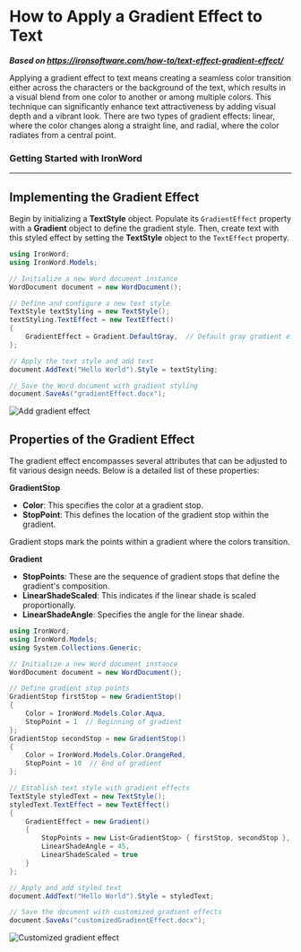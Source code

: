 # How to Apply a Gradient Effect to Text

***Based on <https://ironsoftware.com/how-to/text-effect-gradient-effect/>***


Applying a gradient effect to text means creating a seamless color transition either across the characters or the background of the text, which results in a visual blend from one color to another or among multiple colors. This technique can significantly enhance text attractiveness by adding visual depth and a vibrant look. There are two types of gradient effects: linear, where the color changes along a straight line, and radial, where the color radiates from a central point.

<h3>Getting Started with IronWord</h3>

-------------------------------

## Implementing the Gradient Effect

Begin by initializing a **TextStyle** object. Populate its `GradientEffect` property with a **Gradient** object to define the gradient style. Then, create text with this styled effect by setting the **TextStyle** object to the `TextEffect` property.

```cs
using IronWord;
using IronWord.Models;

// Initialize a new Word document instance
WordDocument document = new WordDocument();

// Define and configure a new text style
TextStyle textStyling = new TextStyle();
textStyling.TextEffect = new TextEffect()
{
    GradientEffect = Gradient.DefaultGray,  // Default gray gradient effect
};

// Apply the text style and add text
document.AddText("Hello World").Style = textStyling;

// Save the Word document with gradient styling
document.SaveAs("gradientEffect.docx");
```

<div class="content-img-align-center">
    <div class="center-image-wrapper">
         <img src="https://ironsoftware.com/static-assets/word/how-to/text-effect-gradient-effect/gradient-effect.webp" alt="Add gradient effect" class="img-responsive add-shadow">
    </div>
</div>

## Properties of the Gradient Effect

The gradient effect encompasses several attributes that can be adjusted to fit various design needs. Below is a detailed list of these properties:

**GradientStop**
- **Color**: This specifies the color at a gradient stop.
- **StopPoint**: This defines the location of the gradient stop within the gradient.

Gradient stops mark the points within a gradient where the colors transition.

**Gradient**
- **StopPoints**: These are the sequence of gradient stops that define the gradient's composition.
- **LinearShadeScaled**: This indicates if the linear shade is scaled proportionally.
- **LinearShadeAngle**: Specifies the angle for the linear shade.

```cs
using IronWord;
using IronWord.Models;
using System.Collections.Generic;

// Initialize a new Word document instance
WordDocument document = new WordDocument();

// Define gradient stop points
GradientStop firstStop = new GradientStop()
{
    Color = IronWord.Models.Color.Aqua,
    StopPoint = 1  // Beginning of gradient
};
GradientStop secondStop = new GradientStop()
{
    Color = IronWord.Models.Color.OrangeRed,
    StopPoint = 10  // End of gradient
};

// Establish text style with gradient effects
TextStyle styledText = new TextStyle();
styledText.TextEffect = new TextEffect()
{
    GradientEffect = new Gradient()
    {
        StopPoints = new List<GradientStop> { firstStop, secondStop },
        LinearShadeAngle = 45,
        LinearShadeScaled = true
    }
};

// Apply and add styled text
document.AddText("Hello World").Style = styledText;

// Save the document with customized gradient effects
document.SaveAs("customizedGradientEffect.docx");
```

<div class="content-img-align-center">
    <div class="center-image-wrapper">
         <img src="https://ironsoftware.com/static-assets/word/how-to/text-effect-gradient-effect/customized-gradient.webp" alt="Customized gradient effect" class="img-responsive add-shadow">
    </div>
</div>